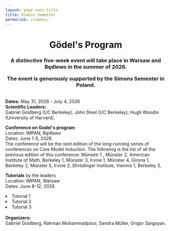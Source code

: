 ```yaml
---
layout: page-sans-title
title: Simons Semester
permalink: /simons/
---
```


<center>
<h1>
<strong>
Gödel's Program
</strong>
</h1>
<h3>A distinctive five-week event will take place in Warsaw and Będlewo in the summer of 2026. <p>The event is generously supported by the Simons Semester in Poland.</p>
</h3>
</center>
<br>
<strong>Dates:</strong>
May 31, 2026 - July 4, 2026
<br>
<strong>Scientific Leaders:</strong>
<br/>
 Gabriel Goldberg (UC Berkeley); John Steel (UC Berkeley); Hugh Woodin (University of Harvard).

<strong> Conference on Godel's program </strong>
<br/>
Location: IMPAN, Będlewo
<br/>
Dates: June 1-5, 2026
<br/>
The conference will be the next edition of the long-running series of conferences on Core Model Induction. The following is the list of all  the previous edition of this conference: Münsetr 1 , Münster 2, American Institute of Math, Berkeley 1, Münster 3, Irvine 1, Münster 4, Girona 1, Berkeley 2, Münster 5, Irvine 2, Shrödinger Institute, Vienma 1, Berkeley 3,
<br/>

<strong> Tutorials</strong> by the leaders
<br/>
Location: IMPAN, Warsaw
<br/>
Dates: June 8-12, 2026
<br/>
<li> Tutorial 1</li>
<li> Tutorial 2</li>
<li> Tutorial 3</li>
<br/>
<strong>Organizers:</strong> <br/>
Gabriel Goldberg, Rahman Mohammadpour, Sandra Müller,  Grigor Sargsyan.

